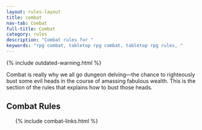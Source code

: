 ```yaml
---
layout: rules-layout
title: combat
nav-tab: Combat
full-title: Combat
category: rules
description: "Combat rules for "
keywords: "rpg combat, tabletop rpg combat, tabletop rpg rules, "
---
```


{% include outdated-warning.html %}

Combat is really why we all go dungeon delving—the chance to righteously bust some evil heads in the course of amassing fabulous wealth. This is the section of the rules that explains how to bust those heads.

## Combat Rules
<ol class="ftrm">
  {% include combat-links.html %}
</ol>
